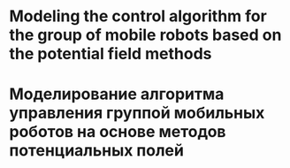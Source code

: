 # Modeling the control algorithm for the group of mobile robots based on the potential field methods
# Моделирование алгоритма управления группой мобильных роботов на основе методов потенциальных полей
